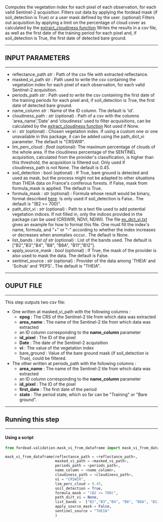 
Computes the vegetation index for each pixel of each observation, for each valid Sentinel-2 acquisition.
Filters out data by applying the fordead mask (if soil_detection is True) or a user mask defined by the user. 
(optional) Filters out acquisition by applying a limit on the percentage of cloud cover as calculated by the [extract_cloudiness function](https://fordead.gitlab.io/fordead_package/docs/Tutorials/Validation/03_extract_cloudiness/)
Writes the results in a csv file, as well as the first date of the training period for each pixel and, if soil_detection is True, the first date of detected bare ground.

----------
## INPUT PARAMETERS
----------
- reflectance_path *str* : Path of the csv file with extracted reflectance.
- masked_vi_path str : Path used to write the csv containing the vegetation index for each pixel of each observation, for each valid Sentinel-2 acquisition.
- periods_path *str* : Path used to write the csv containing the first date of the training periods for each pixel and, if soil_detection is True, the first date of detected bare ground.
- name_column *str* : Name of the ID column. The default is 'id'.
- cloudiness_path : *str* (optional) : Path of a csv with the columns 'area_name','Date' and 'cloudiness' used to filter acquisitions, can be calculated by the [extract_cloudiness function](https://fordead.gitlab.io/fordead_package/docs/Tutorials/Validation/03_extract_cloudiness/) Not used if None.
- vi : str (optional) : Chosen vegetation index. If using a custom one or one unavailable in this package, it can be added using the path_dict_vi parameter. The default is "CRSWIR".
- lim_perc_cloud : *float* (optional): The maximum percentage of clouds of the whole area. If the cloudiness percentage of the SENTINEL acquisition, calculated from the provider's classification, is higher than this threshold, the acquisition is filtered out. Only used if cloudiness_path is not None. The default is 0.45.
- soil_detection : bool  (optional) : If True, bare ground is detected and used as mask, but the process might not be adapted to other situations than THEIA data on France's coniferous forests. If False, mask from formula_mask is applied. The default is True.
- formula_mask : *str* (optional) : Formula whose result would be binary, format described [here](docs/API_Reference/fordead/masking_vi/#compute_vegetation_index). Is only used if soil_detection is False.. The default is "(B2 >= 700)".
- path_dict_vi : *str* (optional) :	Path to a text file used to add potential vegetation indices. If not filled in, only the indices provided in the package can be used (CRSWIR, NDVI, NDWI). The file [ex_dict_vi.txt](https://gitlab.com/fordead/fordead_package/-/blob/master/docs/examples/ex_dict_vi.txt) gives an example for how to format this file. One must fill the index's name, formula, and "+" or "-" according to whether the index increases or decreases when anomalies occur.. The default is None.
- list_bands : *list of str* (optional) : List of the bands used. The default is ["B2","B3","B4", "B8", "B8A", "B11","B12"].
- apply_source_mask : *bool* (optional) : If True, the mask of the provider is also used to mask the data. The default is False.
- sentinel_source : *str* (optional) : Provider of the data among 'THEIA' and 'Scihub' and 'PEPS'.. The default is "THEIA".

----------
## OUPUT FILE
----------
This step outputs two csv file:
- One written at masked_vi_path with the following columns :
	- **epsg** : The CRS of the Sentinel-2 tile from which data was extracted
	- **area_name** : The name of the Sentinel-2 tile from which data was extracted
	- an ID column corresponding to the **name_column** parameter
	- **id_pixel** : The ID of the pixel
	- **Date** : The date of the Sentinel-2 acquisition
	- **vi** : The value of the vegetation index
	- bare_ground : Value of the bare ground mask (if soil_detection is True), could be filtered.
- The other written at periods_path with the following columns :
	- **area_name** : The name of the Sentinel-2 tile from which data was extracted
	- an ID column corresponding to the **name_column** parameter
	- **id_pixel** : The ID of the pixel
	- **first_date** : The first date of the period
	- **state** : The period state, which so far can be "Training" or "Bare ground".

----------
## Running this step
----------

#### Using a script

```python
from fordead.validation.mask_vi_from_dataframe import mask_vi_from_dataframe

mask_vi_from_dataframe(reflectance_path = <reflectance_path>,
					   masked_vi_path = <masked_vi_path>,
					   periods_path = <periods_path>,
					   name_column = <name_column>,
					   cloudiness_path = <cloudiness_path>,
					   vi = "CRSWIR",
					   lim_perc_cloud = 0.45,
					   soil_detection = True,
					   formula_mask = "(B2 >= 700)",
					   path_dict_vi = None,
					   list_bands =  ["B2","B3","B4", "B8", "B8A", "B11","B12"],
					   apply_source_mask = False,
					   sentinel_source = "THEIA"
					   )
```
